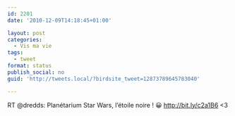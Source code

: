 ```yaml
---
id: 2201
date: '2010-12-09T14:18:45+01:00'

layout: post
categories:
  - Vis ma vie
tags:
  - tweet
format: status
publish_social: no
guid: 'http://tweets.local/?birdsite_tweet=12873789645783040'

---
```


RT @dredds: Planétarium Star Wars, l’étoile noire ! 😀 http://bit.ly/c2a1B6 &lt;3